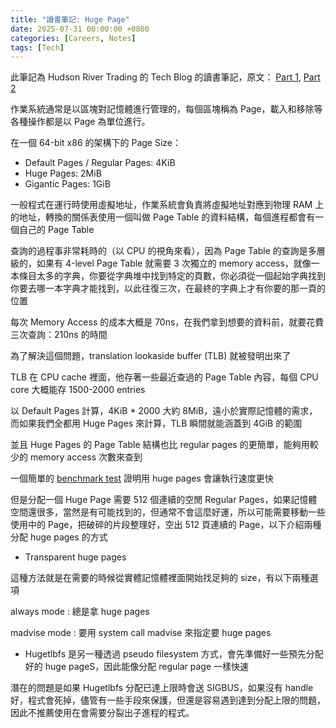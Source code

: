 ```yaml
---
title: "讀書筆記: Huge Page"
date: 2025-07-31 00:00:00 +0800
categories: [Careers, Notes]
tags: [Tech]
---
```


此筆記為 Hudson River Trading 的 Tech Blog 的讀書筆記，原文：
[Part 1](https://www.hudsonrivertrading.com/hrtbeat/low-latency-optimization-part-1/), 
[Part 2](https://www.hudsonrivertrading.com/hrtbeat/low-latency-optimization-part-2/)

作業系統通常是以區塊對記憶體進行管理的，每個區塊稱為 Page，載入和移除等各種操作都是以 Page 為單位進行。

在一個 64-bit x86 的架構下的 Page Size：
- Default Pages / Regular Pages: 4KiB
- Huge Pages: 2MiB  
- Gigantic Pages: 1GiB

一般程式在運行時使用虛擬地址，作業系統會負責將虛擬地址對應到物理 RAM 上的地址，轉換的關係表使用一個叫做 Page Table 的資料結構，每個進程都會有一個自己的 Page Table

查詢的過程事非常耗時的（以 CPU 的視角來看），因為 Page Table 的查詢是多層級的，如果有 4-level Page Table 就需要 3 次獨立的 memory access，就像一本條目太多的字典，你要從字典堆中找到特定的頁數，你必須從一個起始字典找到你要去哪一本字典才能找到，以此往復三次，在最終的字典上才有你要的那一頁的位置

每次 Memory Access 的成本大概是 70ns，在我們拿到想要的資料前，就要花費三次查詢：210ns 的時間

為了解決這個問題，translation lookaside buffer (TLB) 就被發明出來了

TLB 在 CPU cache 裡面，他存著一些最近查過的 Page Table 內容，每個 CPU core 大概能存 1500-2000 entries

以 Default Pages 計算，4KiB * 2000 大約 8MiB，遠小於實際記憶體的需求，而如果我們全都用 Huge Pages 來計算，TLB 瞬間就能涵蓋到 4GiB 的範圍

並且 Huge Pages 的 Page Table 結構也比 regular pages 的更簡單，能夠用較少的 memory access 次數來查到

一個簡單的 [benchmark test](https://github.com/hudson-trading/hrtbeat/blob/master/huge_memory_bench.cpp) 證明用 huge pages 會讓執行速度更快

但是分配一個 Huge Page 需要 512 個連續的空閒 Regular Pages，如果記憶體空間還很多，當然是有可能找到的，但通常不會這麼好運，所以可能需要移動一些使用中的 Page，把破碎的片段整理好，空出 512 頁連續的 Page，以下介紹兩種分配 huge pages 的方式

- Transparent huge pages

這種方法就是在需要的時候從實體記憶體裡面開始找足夠的 size，有以下兩種選項

always mode
: 總是拿 huge pages

madvise mode
: 要用 system call madvise 來指定要 huge pages

- Hugetlbfs 是另一種透過 pseudo filesystem 方式，會先準備好一些預先分配好的 huge pageS，因此能像分配 regular page 一樣快速

潛在的問題是如果 Hugetlbfs 分配已達上限時會送 SIGBUS，如果沒有 handle 好，程式會死掉，儘管有一些手段來保護，但還是容易遇到達到分配上限的問題，因此不推薦使用在會需要分裂出子進程的程式。

